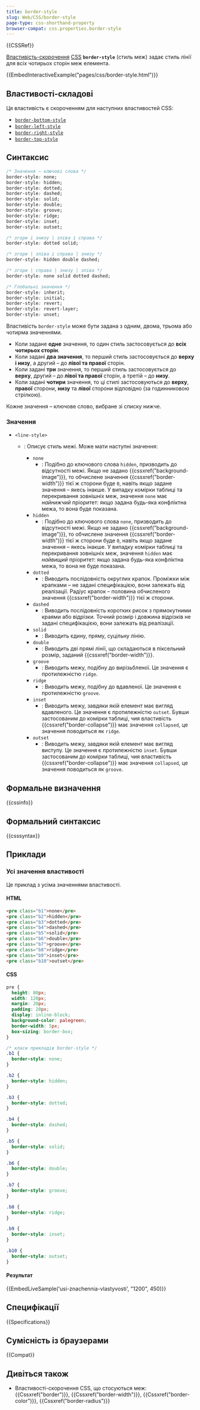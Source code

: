 ```yaml
---
title: border-style
slug: Web/CSS/border-style
page-type: css-shorthand-property
browser-compat: css.properties.border-style
---
```


{{CSSRef}}

[Властивість-скорочення](/uk/docs/Web/CSS/Shorthand_properties) [CSS](/uk/docs/Web/CSS) **`border-style`** (стиль меж) задає стиль лінії для всіх чотирьох сторін меж елемента.

{{EmbedInteractiveExample("pages/css/border-style.html")}}

## Властивості-складові

Ця властивість є скороченням для наступних властивостей CSS:

- [`border-bottom-style`](/uk/docs/Web/CSS/border-bottom-style)
- [`border-left-style`](/uk/docs/Web/CSS/border-left-style)
- [`border-right-style`](/uk/docs/Web/CSS/border-right-style)
- [`border-top-style`](/uk/docs/Web/CSS/border-top-style)

## Синтаксис

```css
/* Значення – ключові слова */
border-style: none;
border-style: hidden;
border-style: dotted;
border-style: dashed;
border-style: solid;
border-style: double;
border-style: groove;
border-style: ridge;
border-style: inset;
border-style: outset;

/* згори і знизу | зліва і справа */
border-style: dotted solid;

/* згори | зліва і справа | знизу */
border-style: hidden double dashed;

/* згори | справа | знизу | зліва */
border-style: none solid dotted dashed;

/* Глобальні значення */
border-style: inherit;
border-style: initial;
border-style: revert;
border-style: revert-layer;
border-style: unset;
```

Властивість `border-style` може бути задана з одним, двома, трьома або чотирма значеннями.

- Коли задане **одне** значення, то один стиль застосовується до **всіх чотирьох сторін**.
- Коли задані **два значення**, то перший стиль застосовується до **верху і низу**, а другий – до **лівої та правої** сторін.
- Коли задані **три** значення, то перший стиль застосовується до **верху**, другий – до **лівої та правої** сторін, а третій – до **низу**.
- Коли задані **чотири** значення, то ці стилі застосовуються до **верху**, **правої** сторони, **низу** та **лівої** сторони відповідно (за годинниковою стрілкою).

Кожне значення – ключове слово, вибране зі списку нижче.

### Значення

- `<line-style>`

  - : Описує стиль межі. Може мати наступні значення:

    - `none`
      - : Подібно до ключового слова `hidden`, призводить до відсутності межі. Якщо не задано {{cssxref("background-image")}}, то обчислене значення {{cssxref("border-width")}} тієї ж сторони буде `0`, навіть якщо задане значення – якесь інакше. У випадку комірки таблиці та перекривання зовнішніх меж, значення `none` має _найнижчий_ пріоритет: якщо задана будь-яка конфліктна межа, то вона буде показана.
    - `hidden`
      - : Подібно до ключового слова `none`, призводить до відсутності межі. Якщо не задано {{cssxref("background-image")}}, то обчислене значення {{cssxref("border-width")}} тієї ж сторони буде `0`, навіть якщо задане значення – якесь інакше. У випадку комірки таблиці та перекривання зовнішніх меж, значення `hidden` має _найвищий_ пріоритет: якщо задана будь-яка конфліктна межа, то вона не буде показана.
    - `dotted`
      - : Виводить послідовність округлих крапок. Проміжки між крапками – не задані специфікацією, вони залежать від реалізації. Радіус крапок – половина обчисленого значення {{cssxref("border-width")}} тієї ж сторони.
    - `dashed`
      - : Виводить послідовність коротких рисок з прямокутними краями або відрізки. Точний розмір і довжина відрізків не задані специфікацією, вони залежать від реалізації.
    - `solid`
      - : Виводить єдину, пряму, суцільну лінію.
    - `double`
      - : Виводить дві прямі лінії, що складаються в піксельний розмір, заданий {{cssxref("border-width")}}.
    - `groove`
      - : Виводить межу, подібну до вирізьбленої. Це значення є протилежністю `ridge`.
    - `ridge`
      - : Виводить межу, подібну до вдавленої. Це значення є протилежністю `groove`.
    - `inset`
      - : Виводить межу, завдяки якій елемент має вигляд вдавленого. Це значення є протилежністю `outset`. Бувши застосованим до комірки таблиці, чия властивість {{cssxref("border-collapse")}} має значення `collapsed`, це значення поводиться як `ridge`.
    - `outset`
      - : Виводить межу, завдяки якій елемент має вигляд виступу. Це значення є протилежністю `inset`. Бувши застосованим до комірки таблиці, чия властивість {{cssxref("border-collapse")}} має значення `collapsed`, це значення поводиться як `groove`.

## Формальне визначення

{{cssinfo}}

## Формальний синтаксис

{{csssyntax}}

## Приклади

### Усі значення властивості

Це приклад з усіма значеннями властивості.

#### HTML

```html
<pre class="b1">none</pre>
<pre class="b2">hidden</pre>
<pre class="b3">dotted</pre>
<pre class="b4">dashed</pre>
<pre class="b5">solid</pre>
<pre class="b6">double</pre>
<pre class="b7">groove</pre>
<pre class="b8">ridge</pre>
<pre class="b9">inset</pre>
<pre class="b10">outset</pre>
```

#### CSS

```css
pre {
  height: 80px;
  width: 120px;
  margin: 20px;
  padding: 20px;
  display: inline-block;
  background-color: palegreen;
  border-width: 5px;
  box-sizing: border-box;
}

/* класи прикладів border-style */
.b1 {
  border-style: none;
}

.b2 {
  border-style: hidden;
}

.b3 {
  border-style: dotted;
}

.b4 {
  border-style: dashed;
}

.b5 {
  border-style: solid;
}

.b6 {
  border-style: double;
}

.b7 {
  border-style: groove;
}

.b8 {
  border-style: ridge;
}

.b9 {
  border-style: inset;
}

.b10 {
  border-style: outset;
}
```

#### Результат

{{EmbedLiveSample('usi-znachennia-vlastyvosti', "1200", 450)}}

## Специфікації

{{Specifications}}

## Сумісність із браузерами

{{Compat}}

## Дивіться також

- Властивості-скорочення CSS, що стосуються меж: {{Cssxref("border")}}, {{Cssxref("border-width")}}, {{Cssxref("border-color")}}, {{Cssxref("border-radius")}}
